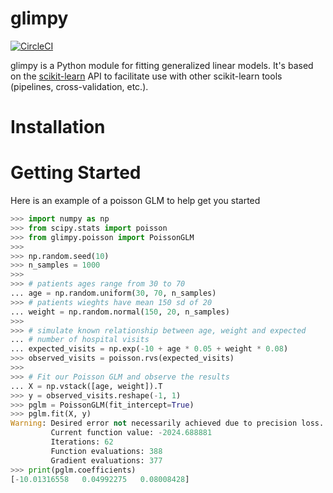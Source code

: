 # glimpy
[![CircleCI](https://circleci.com/gh/KSafran/glimpy.svg?style=svg)](https://circleci.com/gh/KSafran/glimpy)  

glimpy is a Python module for fitting generalized linear models. It's based on the [scikit-learn](https://scikit-learn.org/stable/index.html) API to facilitate use with other scikit-learn tools (pipelines, cross-validation, etc.).

# Installation

# Getting Started
Here is an example of a poisson GLM to help get you started

```python
>>> import numpy as np
>>> from scipy.stats import poisson
>>> from glimpy.poisson import PoissonGLM
>>>
>>> np.random.seed(10)
>>> n_samples = 1000
>>>
>>> # patients ages range from 30 to 70
... age = np.random.uniform(30, 70, n_samples)
>>> # patients wieghts have mean 150 sd of 20
... weight = np.random.normal(150, 20, n_samples)
>>>
>>> # simulate known relationship between age, weight and expected
... # number of hospital visits
... expected_visits = np.exp(-10 + age * 0.05 + weight * 0.08)
>>> observed_visits = poisson.rvs(expected_visits)
>>>
>>> # Fit our Poisson GLM and observe the results
... X = np.vstack([age, weight]).T
>>> y = observed_visits.reshape(-1, 1)
>>> pglm = PoissonGLM(fit_intercept=True)
>>> pglm.fit(X, y)
Warning: Desired error not necessarily achieved due to precision loss.
         Current function value: -2024.688881
         Iterations: 62
         Function evaluations: 388
         Gradient evaluations: 377
>>> print(pglm.coefficients)
[-10.01316558   0.04992275   0.08008428]
```



